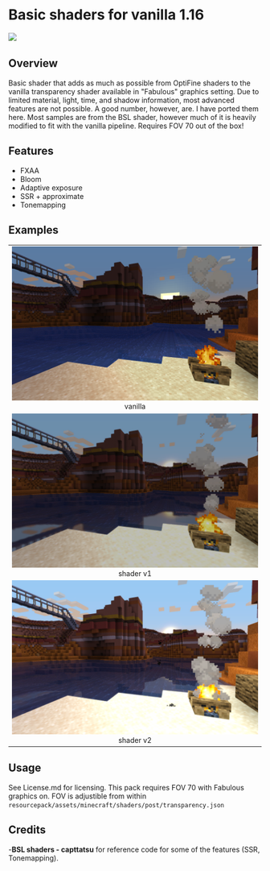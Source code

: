 # Basic shaders for vanilla 1.16
<img src="images/3.png" /> 

## Overview
Basic shader that adds as much as possible from OptiFine shaders to the vanilla transparency shader available in "Fabulous" graphics setting. Due to limited material, light, time, and shadow information, most advanced features are not possible. A good number, however, are. I have ported them here. Most samples are from the BSL shader, however much of it is heavily modified to fit with the vanilla pipeline. Requires FOV 70 out of the box!

## Features
- FXAA
- Bloom
- Adaptive exposure
- SSR + approximate
- Tonemapping

## Examples
<div>
    <table style="width:100%">
        <tr>
            <td align="middle">
              <img src="images/0.png"/>
              <figcaption align="middle">vanilla</figcaption>
            </td>
        </tr>
        <tr>
            <td align="middle">
              <img src="images/1.png"/> 
              <figcaption align="middle">shader v1</figcaption>
            </td>
        </tr>
        <tr>
            <td align="middle">
              <img src="images/2.png"/> 
              <figcaption align="middle">shader v2</figcaption>
            </td>
        </tr>
    </table>
</div>

## Usage
See License.md for licensing. This pack requires FOV 70 with Fabulous graphics on. 
FOV is adjustible from within `resourcepack/assets/minecraft/shaders/post/transparency.json`

## Credits
-**BSL shaders - capttatsu** for reference code for some of the features (SSR, Tonemapping).
